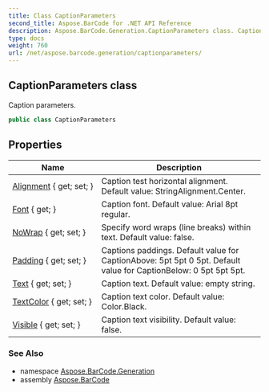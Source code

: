 ```yaml
---
title: Class CaptionParameters
second_title: Aspose.BarCode for .NET API Reference
description: Aspose.BarCode.Generation.CaptionParameters class. Caption parameters
type: docs
weight: 760
url: /net/aspose.barcode.generation/captionparameters/
---
```

## CaptionParameters class

Caption parameters.

```csharp
public class CaptionParameters
```

## Properties

| Name | Description |
| --- | --- |
| [Alignment](../../aspose.barcode.generation/captionparameters/alignment/) { get; set; } | Caption test horizontal alignment. Default value: StringAlignment.Center. |
| [Font](../../aspose.barcode.generation/captionparameters/font/) { get; } | Caption font. Default value: Arial 8pt regular. |
| [NoWrap](../../aspose.barcode.generation/captionparameters/nowrap/) { get; set; } | Specify word wraps (line breaks) within text. Default value: false. |
| [Padding](../../aspose.barcode.generation/captionparameters/padding/) { get; set; } | Captions paddings. Default value for CaptionAbove: 5pt 5pt 0 5pt. Default value for CaptionBelow: 0 5pt 5pt 5pt. |
| [Text](../../aspose.barcode.generation/captionparameters/text/) { get; set; } | Caption text. Default value: empty string. |
| [TextColor](../../aspose.barcode.generation/captionparameters/textcolor/) { get; set; } | Caption text color. Default value: Color.Black. |
| [Visible](../../aspose.barcode.generation/captionparameters/visible/) { get; set; } | Caption text visibility. Default value: false. |

### See Also

* namespace [Aspose.BarCode.Generation](../../aspose.barcode.generation/)
* assembly [Aspose.BarCode](../../)


